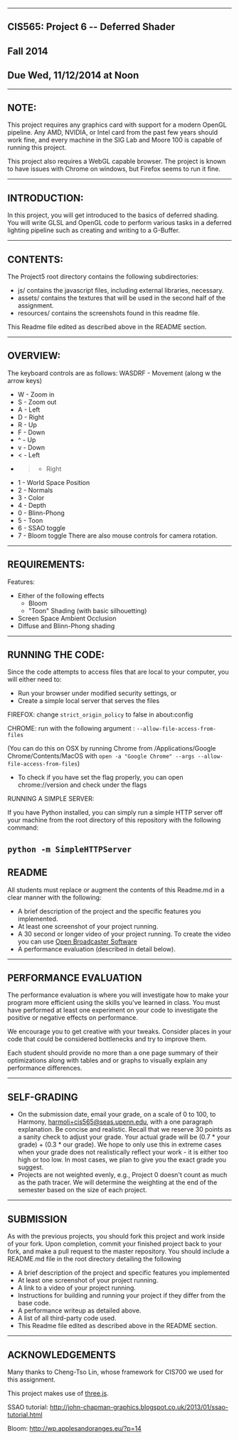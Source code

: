 ------------------------------------------------------------------------------
CIS565: Project 6 -- Deferred Shader
-------------------------------------------------------------------------------
Fall 2014
-------------------------------------------------------------------------------
Due Wed, 11/12/2014 at Noon
-------------------------------------------------------------------------------

-------------------------------------------------------------------------------
NOTE:
-------------------------------------------------------------------------------
This project requires any graphics card with support for a modern OpenGL 
pipeline. Any AMD, NVIDIA, or Intel card from the past few years should work 
fine, and every machine in the SIG Lab and Moore 100 is capable of running 
this project.

This project also requires a WebGL capable browser. The project is known to 
have issues with Chrome on windows, but Firefox seems to run it fine.

-------------------------------------------------------------------------------
INTRODUCTION:
-------------------------------------------------------------------------------

In this project, you will get introduced to the basics of deferred shading. You will write GLSL and OpenGL code to perform various tasks in a deferred lighting pipeline such as creating and writing to a G-Buffer.

-------------------------------------------------------------------------------
CONTENTS:
-------------------------------------------------------------------------------
The Project5 root directory contains the following subdirectories:
	
* js/ contains the javascript files, including external libraries, necessary.
* assets/ contains the textures that will be used in the second half of the
  assignment.
* resources/ contains the screenshots found in this readme file.

 This Readme file edited as described above in the README section.

-------------------------------------------------------------------------------
OVERVIEW:
-------------------------------------------------------------------------------
The keyboard controls are as follows:
WASDRF - Movement (along w the arrow keys)
* W - Zoom in
* S - Zoom out
* A - Left
* D - Right
* R - Up
* F - Down
* ^ - Up
* v - Down
* < - Left
* > - Right
* 1 - World Space Position
* 2 - Normals
* 3 - Color
* 4 - Depth
* 0 - Blinn-Phong
* 5 - Toon
* 6 - SSAO toggle
* 7 - Bloom toggle
There are also mouse controls for camera rotation.

-------------------------------------------------------------------------------
REQUIREMENTS:
-------------------------------------------------------------------------------
Features:
* Either of the following effects
  * Bloom
  * "Toon" Shading (with basic silhouetting)
* Screen Space Ambient Occlusion
* Diffuse and Blinn-Phong shading
-------------------------------------------------------------------------------
RUNNING THE CODE:
-------------------------------------------------------------------------------

Since the code attempts to access files that are local to your computer, you
will either need to:

* Run your browser under modified security settings, or
* Create a simple local server that serves the files


FIREFOX: change ``strict_origin_policy`` to false in about:config 

CHROME:  run with the following argument : `--allow-file-access-from-files`

(You can do this on OSX by running Chrome from /Applications/Google
Chrome/Contents/MacOS with `open -a "Google Chrome" --args
--allow-file-access-from-files`)

* To check if you have set the flag properly, you can open chrome://version and
  check under the flags

RUNNING A SIMPLE SERVER: 

If you have Python installed, you can simply run a simple HTTP server off your
machine from the root directory of this repository with the following command:

`python -m SimpleHTTPServer`
-------------------------------------------------------------------------------
README
-------------------------------------------------------------------------------
All students must replace or augment the contents of this Readme.md in a clear 
manner with the following:

* A brief description of the project and the specific features you implemented.
* At least one screenshot of your project running.
* A 30 second or longer video of your project running.  To create the video you
  can use [Open Broadcaster Software](http://obsproject.com) 
* A performance evaluation (described in detail below).

-------------------------------------------------------------------------------
PERFORMANCE EVALUATION
-------------------------------------------------------------------------------
The performance evaluation is where you will investigate how to make your 
program more efficient using the skills you've learned in class. You must have
performed at least one experiment on your code to investigate the positive or
negative effects on performance. 

We encourage you to get creative with your tweaks. Consider places in your code
that could be considered bottlenecks and try to improve them. 

Each student should provide no more than a one page summary of their
optimizations along with tables and or graphs to visually explain any
performance differences.

-------------------------------------------------------------------------------
SELF-GRADING
-------------------------------------------------------------------------------
* On the submission date, email your grade, on a scale of 0 to 100, to Harmony,
  harmoli+cis565@seas.upenn.edu, with a one paragraph explanation.  Be concise and 
  realistic.  Recall that we reserve 30 points as a sanity check to adjust your 
  grade.  Your actual grade will be (0.7 * your grade) + (0.3 * our grade).  We 
  hope to only use this in extreme cases when your grade does not realistically 
  reflect your work - it is either too high or too low.  In most cases, we plan 
  to give you the exact grade you suggest.
* Projects are not weighted evenly, e.g., Project 0 doesn't count as much as 
  the path tracer.  We will determine the weighting at the end of the semester 
  based on the size of each project.


---
SUBMISSION
---
As with the previous projects, you should fork this project and work inside of
your fork. Upon completion, commit your finished project back to your fork, and
make a pull request to the master repository.  You should include a README.md
file in the root directory detailing the following

* A brief description of the project and specific features you implemented
* At least one screenshot of your project running.
* A link to a video of your project running.
* Instructions for building and running your project if they differ from the
  base code.
* A performance writeup as detailed above.
* A list of all third-party code used.
* This Readme file edited as described above in the README section.

---
ACKNOWLEDGEMENTS
---

Many thanks to Cheng-Tso Lin, whose framework for CIS700 we used for this
assignment.

This project makes use of [three.js](http://www.threejs.org).

SSAO tutorial:
http://john-chapman-graphics.blogspot.co.uk/2013/01/ssao-tutorial.html

Bloom:
http://wp.applesandoranges.eu/?p=14
